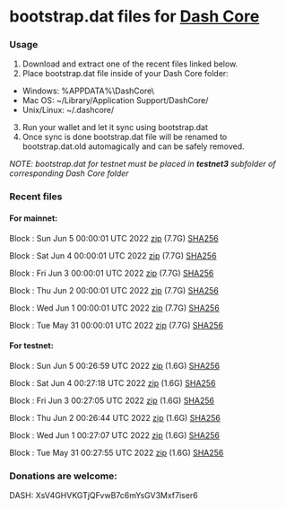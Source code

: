 # bootstrap.dat files for [Dash Core](https://github.com/dashpay/dash)

### Usage

1. Download and extract one of the recent files linked below.
2. Place bootstrap.dat file inside of your Dash Core folder:
 - Windows: %APPDATA%\DashCore\
 - Mac OS: ~/Library/Application Support/DashCore/
 - Unix/Linux: ~/.dashcore/
3. Run your wallet and let it sync using bootstrap.dat
4. Once sync is done bootstrap.dat file will be renamed to bootstrap.dat.old automagically and can be safely removed.

_NOTE: bootstrap.dat for testnet must be placed in **testnet3** subfolder of corresponding Dash Core folder_

### Recent files

#### For mainnet:

Block [](https://insight.dash.org/insight/block/): Sun Jun  5 00:00:01 UTC 2022 [zip](https://dash-bootstrap.ams3.digitaloceanspaces.com/mainnet/2022-06-05/bootstrap.dat.zip) (7.7G) [SHA256](https://dash-bootstrap.ams3.digitaloceanspaces.com/mainnet/2022-06-05/sha256.txt)

Block [](https://insight.dash.org/insight/block/): Sat Jun  4 00:00:01 UTC 2022 [zip](https://dash-bootstrap.ams3.digitaloceanspaces.com/mainnet/2022-06-04/bootstrap.dat.zip) (7.7G) [SHA256](https://dash-bootstrap.ams3.digitaloceanspaces.com/mainnet/2022-06-04/sha256.txt)

Block [](https://insight.dash.org/insight/block/): Fri Jun  3 00:00:01 UTC 2022 [zip](https://dash-bootstrap.ams3.digitaloceanspaces.com/mainnet/2022-06-03/bootstrap.dat.zip) (7.7G) [SHA256](https://dash-bootstrap.ams3.digitaloceanspaces.com/mainnet/2022-06-03/sha256.txt)

Block [](https://insight.dash.org/insight/block/): Thu Jun  2 00:00:01 UTC 2022 [zip](https://dash-bootstrap.ams3.digitaloceanspaces.com/mainnet/2022-06-02/bootstrap.dat.zip) (7.7G) [SHA256](https://dash-bootstrap.ams3.digitaloceanspaces.com/mainnet/2022-06-02/sha256.txt)

Block [](https://insight.dash.org/insight/block/): Wed Jun  1 00:00:01 UTC 2022 [zip](https://dash-bootstrap.ams3.digitaloceanspaces.com/mainnet/2022-06-01/bootstrap.dat.zip) (7.7G) [SHA256](https://dash-bootstrap.ams3.digitaloceanspaces.com/mainnet/2022-06-01/sha256.txt)

Block [](https://insight.dash.org/insight/block/): Tue May 31 00:00:01 UTC 2022 [zip](https://dash-bootstrap.ams3.digitaloceanspaces.com/mainnet/2022-05-31/bootstrap.dat.zip) (7.7G) [SHA256](https://dash-bootstrap.ams3.digitaloceanspaces.com/mainnet/2022-05-31/sha256.txt)


#### For testnet:

Block [](https://testnet-insight.dashevo.org/insight/block/): Sun Jun  5 00:26:59 UTC 2022 [zip](https://dash-bootstrap.ams3.digitaloceanspaces.com/testnet/2022-06-05/bootstrap.dat.zip) (1.6G) [SHA256](https://dash-bootstrap.ams3.digitaloceanspaces.com/testnet/2022-06-05/sha256.txt)

Block [](https://testnet-insight.dashevo.org/insight/block/): Sat Jun  4 00:27:18 UTC 2022 [zip](https://dash-bootstrap.ams3.digitaloceanspaces.com/testnet/2022-06-04/bootstrap.dat.zip) (1.6G) [SHA256](https://dash-bootstrap.ams3.digitaloceanspaces.com/testnet/2022-06-04/sha256.txt)

Block [](https://testnet-insight.dashevo.org/insight/block/): Fri Jun  3 00:27:05 UTC 2022 [zip](https://dash-bootstrap.ams3.digitaloceanspaces.com/testnet/2022-06-03/bootstrap.dat.zip) (1.6G) [SHA256](https://dash-bootstrap.ams3.digitaloceanspaces.com/testnet/2022-06-03/sha256.txt)

Block [](https://testnet-insight.dashevo.org/insight/block/): Thu Jun  2 00:26:44 UTC 2022 [zip](https://dash-bootstrap.ams3.digitaloceanspaces.com/testnet/2022-06-02/bootstrap.dat.zip) (1.6G) [SHA256](https://dash-bootstrap.ams3.digitaloceanspaces.com/testnet/2022-06-02/sha256.txt)

Block [](https://testnet-insight.dashevo.org/insight/block/): Wed Jun  1 00:27:07 UTC 2022 [zip](https://dash-bootstrap.ams3.digitaloceanspaces.com/testnet/2022-06-01/bootstrap.dat.zip) (1.6G) [SHA256](https://dash-bootstrap.ams3.digitaloceanspaces.com/testnet/2022-06-01/sha256.txt)

Block [](https://testnet-insight.dashevo.org/insight/block/): Tue May 31 00:27:55 UTC 2022 [zip](https://dash-bootstrap.ams3.digitaloceanspaces.com/testnet/2022-05-31/bootstrap.dat.zip) (1.6G) [SHA256](https://dash-bootstrap.ams3.digitaloceanspaces.com/testnet/2022-05-31/sha256.txt)


### Donations are welcome:

DASH: XsV4GHVKGTjQFvwB7c6mYsGV3Mxf7iser6
